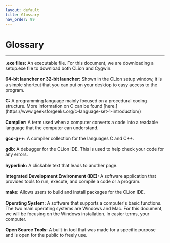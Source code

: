```yaml
---
layout: default
title: Glossary
nav_order: 99
---
```

# Glossary
<hr>
<b>.exe files:</b> An executable file. For this document, we are downloading a setup.exe file to download both CLion and Cygwin.
<br/><br/>
<b>64-bit launcher or 32-bit launcher:</b> Shown in the CLion setup window, it is a simple shortcut that you can put on your desktop to easy access to the program.
<br/><br/>
<b>C:</b> A programming language mainly focused on a procedural coding structure. More information on C can be found [here.](https://www.geeksforgeeks.org/c-language-set-1-introduction/)
<br/><br/>
<b>Compiler:</b> A term used when a computer converts a code into a readable language that the computer can understand.
<br/><br/>
<b>gcc-g++:</b> A compiler collection for the languages C and C++.
<br/><br/>
<b>gdb:</b> A debugger for the CLion IDE. This is used to help check your code for any errors.
<br/><br/>
<b>hyperlink:</b> A clickable text that leads to another page.
<br/><br/>
<b>Integrated Development Environment (IDE):</b> A software application that provides tools to run, execute, and compile a code or a program.
<br/><br/>
<b>make:</b> Allows users to build and install packages for the CLion IDE.
<br/><br/>
<b>Operating System:</b> A software that supports a computer's basic functions. The two main operating systems are Windows and Mac. For this document, we will be focusing on the Windows installation. In easier terms, your computer.
<br/><br/>
<b>Open Source Tools:</b> A built-in tool that was made for a specific purpose and is open for the public to freely use.
<br/>
